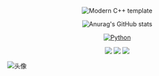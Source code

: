 <div id="title" align=center>

![Modern C++ template][github-sub-title:img]

![Anurag's GitHub stats](https://github-readme-stats.vercel.app/api?username=Mq-b&show_icons=true&theme=radical)


[![Python](https://img.shields.io/badge/code-Modern%20C++-blue)](https://www.python.org/) 

![](https://img.shields.io/badge/柚子奈--yellow) 
![](https://img.shields.io/badge/翡翠亭-red) 
![](https://img.shields.io/badge/hiten-red)

</div>

![头像](image/头像.jpg)



[github-sub-title:img]: https://readme-typing-svg.herokuapp.com?font=Segoe+Script&center=true&lines=Elysia0528.
